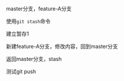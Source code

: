 master分支，feature-A分支

使用`git stash`命令

建立暂存1

新建feature-A分支，修改内容，回到master分支



返回master分支，stash

测试git push